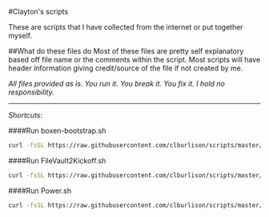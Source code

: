 #Clayton's scripts

These are scripts that I have collected from the internet or put together myself.


##What do these files do
Most of these files are pretty self explanatory based off file name or the comments within the script. Most scripts will have header information giving credit/source of the file if not created by me.

_All files provided as is. You run it. You break it. You fix it. I hold no responsibility._



---
_Shortcuts:_

####Run boxen-bootstrap.sh
```bash
curl -fsSL https://raw.githubusercontent.com/clburlison/scripts/master/clburlison_scripts/personal/boxen-bootstrap.sh | sh
```

####Run FileVault2Kickoff.sh
```bash
curl -fsSL https://raw.githubusercontent.com/clburlison/scripts/master/clburlison_scripts/bash_osx/FileVault2Kickoff.sh | sh
```

####Run Power.sh
```bash
curl -fsSL https://raw.githubusercontent.com/clburlison/scripts/master/clburlison_scripts/bash_osx/power.sh | sh
```
